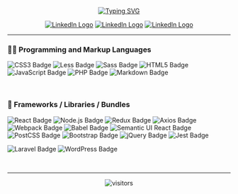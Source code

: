 <p align="center">
  <a href="https://git.io/typing-svg"><img src="https://readme-typing-svg.demolab.com?font=Shantell+Sans&size=25&duration=4000&pause=500&color=1DA1F2&background=FF000000&center=true&vCenter=true&multiline=true&repeat=false&random=false&width=800&height=150&lines=Hey%2C+my+name+is+David+!;I'm+a+fullstack+web+developer.;If+one+motto+could+define+me%2C+I'd+probably+choose+this+one%3A;%22We+learn+by+doing.%22" alt="Typing SVG" /></a>
</p>


<div align="center">
<a href="https://linkedin.com/in/davidb-webdev"><img src="https://img.shields.io/badge/-LinkedIn-0e76a8?style=flat-square&logo=Linkedin&logoColor=white" alt="LinkedIn Logo"></a>
<a href="https://twitter.com/_david_besse"><img src="https://img.shields.io/badge/-Twitter-00acee?style=flat-square&logo=Twitter&logoColor=white" alt="LinkedIn Logo"></a>
<a href="https://portfolio-davidb-webdev.vercel.app"><img src="https://img.shields.io/badge/Website-3b5998?style=flat-square&logo=google-chrome&logoColor=white" alt="LinkedIn Logo"></a>
</div>

----------

<!-- <img src="https://github.com/David-Besse/David-Besse/blob/main/img/beach.jpg" width="100%"> -->

<h3>👨‍💻 Programming and Markup Languages</h3>

![CSS3 Badge](https://img.shields.io/badge/CSS3-1572B6?logo=css3&logoColor=fff&style=plastic)
![Less Badge](https://img.shields.io/badge/Less-1D365D?logo=less&logoColor=fff&style=plastic)
![Sass Badge](https://img.shields.io/badge/Sass-C69?logo=sass&logoColor=fff&style=plastic)
![HTML5 Badge](https://img.shields.io/badge/HTML5-E34F26?logo=html5&logoColor=fff&style=plastic)
![JavaScript Badge](https://img.shields.io/badge/JavaScript-F7DF1E?logo=javascript&logoColor=000&style=plastic)
![PHP Badge](https://img.shields.io/badge/PHP-777BB4?logo=php&logoColor=fff&style=plastic)
![Markdown Badge](https://img.shields.io/badge/Markdown-000?logo=markdown&logoColor=fff&style=plastic)

</br>

<h3>🧰 Frameworks / Libraries / Bundles</h3>

![React Badge](https://img.shields.io/badge/React-61DAFB?logo=react&logoColor=000&style=plastic)
![Node.js Badge](https://img.shields.io/badge/Node.js-393?logo=nodedotjs&logoColor=fff&style=plastic)
![Redux Badge](https://img.shields.io/badge/Redux-764ABC?logo=redux&logoColor=fff&style=plastic)
![Axios Badge](https://img.shields.io/badge/Axios-5A29E4?logo=axios&logoColor=fff&style=plastic)
![Webpack Badge](https://img.shields.io/badge/Webpack-8DD6F9?logo=webpack&logoColor=000&style=plastic)
![Babel Badge](https://img.shields.io/badge/Babel-F9DC3E?logo=babel&logoColor=000&style=plastic)
![Semantic UI React Badge](https://img.shields.io/badge/Semantic%20UI%20React-35BDB2?logo=semanticuireact&logoColor=fff&style=plastic)
![PostCSS Badge](https://img.shields.io/badge/PostCSS-DD3A0A?logo=postcss&logoColor=fff&style=plastic)
![Bootstrap Badge](https://img.shields.io/badge/Bootstrap-7952B3?logo=bootstrap&logoColor=fff&style=plastic)
![jQuery Badge](https://img.shields.io/badge/jQuery-0769AD?logo=jquery&logoColor=fff&style=plastic)
![Jest Badge](https://img.shields.io/badge/Jest-C21325?logo=jest&logoColor=fff&style=plastic)

![Laravel Badge](https://img.shields.io/badge/Laravel-FF2D20?logo=laravel&logoColor=fff&style=plastic)
![WordPress Badge](https://img.shields.io/badge/WordPress-21759B?logo=wordpress&logoColor=fff&style=plastic)

</br>

----------
<p align="center"><img src="https://komarev.com/ghpvc/?username=David-Besse" alt="visitors"></p>
